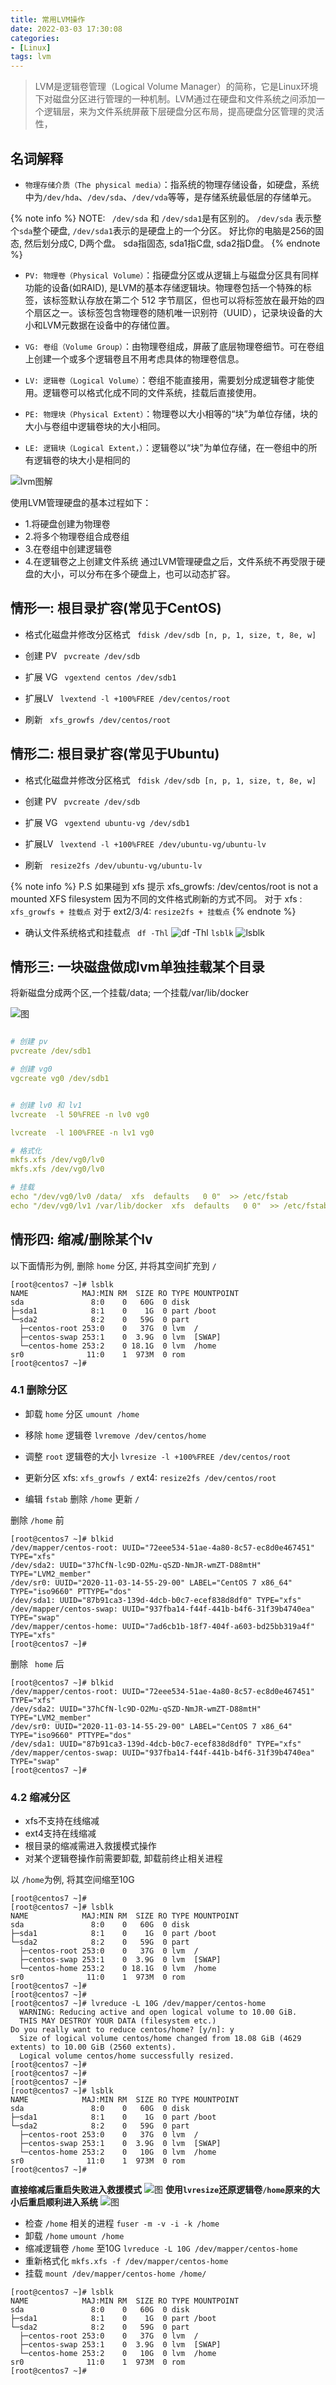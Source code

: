 ```yaml
---
title: 常用LVM操作
date: 2022-03-03 17:30:08
categories: 
- [Linux]
tags: lvm
---
```



> LVM是逻辑卷管理（Logical Volume Manager）的简称，它是Linux环境下对磁盘分区进行管理的一种机制。LVM通过在硬盘和文件系统之间添加一个逻辑层，来为文件系统屏蔽下层硬盘分区布局，提高硬盘分区管理的灵活性，


## 名词解释
- ```物理存储介质（The physical media）```：指系统的物理存储设备，如硬盘，系统中为```/dev/hda```、```/dev/sda```、```/dev/vda```等等，是存储系统最低层的存储单元。

{% note info %}
NOTE:  ``` /dev/sda``` 和 ```/dev/sda1```是有区别的。 ```/dev/sda``` 表示整个```sda```整个硬盘, ```/dev/sda1```表示的是硬盘上的一个分区。
好比你的电脑是256的固态, 然后划分成C, D两个盘。 sda指固态, sda1指C盘, sda2指D盘。
{% endnote %}

- ```PV: 物理卷（Physical Volume）```：指硬盘分区或从逻辑上与磁盘分区具有同样功能的设备(如RAID), 是LVM的基本存储逻辑块。物理卷包括一个特殊的标签，该标签默认存放在第二个 512 字节扇区，但也可以将标签放在最开始的四个扇区之一。该标签包含物理卷的随机唯一识别符（UUID），记录块设备的大小和LVM元数据在设备中的存储位置。

- ```VG: 卷组（Volume Group）```：由物理卷组成，屏蔽了底层物理卷细节。可在卷组上创建一个或多个逻辑卷且不用考虑具体的物理卷信息。

- ```LV: 逻辑卷（Logical Volume）```：卷组不能直接用，需要划分成逻辑卷才能使用。逻辑卷可以格式化成不同的文件系统，挂载后直接使用。

- ```PE: 物理块（Physical Extent）```：物理卷以大小相等的“块”为单位存储，块的大小与卷组中逻辑卷块的大小相同。

- ```LE: 逻辑块（Logical Extent，）```：逻辑卷以“块”为单位存储，在一卷组中的所有逻辑卷的块大小是相同的

![lvm图解](/images/004.lvm.md.01.png)

使用LVM管理硬盘的基本过程如下：

- 1.将硬盘创建为物理卷
- 2.将多个物理卷组合成卷组
- 3.在卷组中创建逻辑卷
- 4.在逻辑卷之上创建文件系统
通过LVM管理硬盘之后，文件系统不再受限于硬盘的大小，可以分布在多个硬盘上，也可以动态扩容。


## 情形一: 根目录扩容(常见于CentOS)

- 格式化磁盘并修改分区格式 
  ``` fdisk /dev/sdb [n, p, 1, size, t, 8e, w]```

- 创建 PV
  ``` pvcreate /dev/sdb```

- 扩展 VG
  ``` vgextend centos /dev/sdb1```

- 扩展LV
  ``` lvextend -l +100%FREE /dev/centos/root```

- 刷新
  ``` xfs_growfs /dev/centos/root```

 ## 情形二: 根目录扩容(常见于Ubuntu)

- 格式化磁盘并修改分区格式 
  ``` fdisk /dev/sdb [n, p, 1, size, t, 8e, w]```

- 创建 PV
  ``` pvcreate /dev/sdb```

- 扩展 VG
  ``` vgextend ubuntu-vg /dev/sdb1```

- 扩展LV
  ``` lvextend -l +100%FREE /dev/ubuntu-vg/ubuntu-lv```

- 刷新
  ``` resize2fs /dev/ubuntu-vg/ubuntu-lv```

{% note info %}
P.S 如果碰到 xfs 提示 xfs_growfs: /dev/centos/root is not a mounted XFS filesystem
因为不同的文件格式刷新的方式不同。
对于 xfs : ```xfs_growfs + 挂载点```
对于 ext2/3/4: ```resize2fs + 挂载点```
{% endnote %}

- 确认文件系统格式和挂载点
``` df -Thl```
![df -Thl](/images/004.lvm.md.02.png)
``` lsblk ```
![lsblk](/images/004.lvm.md.03.png)



## 情形三: 一块磁盘做成lvm单独挂载某个目录

将新磁盘分成两个区,一个挂载/data; 一个挂载/var/lib/docker

![图](/images/004.lvm.md.04.png)

``` yaml

# 创建 pv
pvcreate /dev/sdb1   

# 创建 vg0
vgcreate vg0 /dev/sdb1


# 创建 lv0 和 lv1
lvcreate  -l 50%FREE -n lv0 vg0

lvcreate  -l 100%FREE -n lv1 vg0

# 格式化
mkfs.xfs /dev/vg0/lv0
mkfs.xfs /dev/vg0/lv0

# 挂载
echo "/dev/vg0/lv0 /data/  xfs  defaults   0 0"  >> /etc/fstab
echo "/dev/vg0/lv1 /var/lib/docker  xfs  defaults   0 0"  >> /etc/fstab

```

## 情形四: 缩减/删除某个lv

以下面情形为例, 删除 ```home``` 分区, 并将其空间扩充到 ```/```

``` shell
[root@centos7 ~]# lsblk
NAME            MAJ:MIN RM  SIZE RO TYPE MOUNTPOINT
sda               8:0    0   60G  0 disk 
├─sda1            8:1    0    1G  0 part /boot
└─sda2            8:2    0   59G  0 part 
  ├─centos-root 253:0    0   37G  0 lvm  /
  ├─centos-swap 253:1    0  3.9G  0 lvm  [SWAP]
  └─centos-home 253:2    0 18.1G  0 lvm  /home
sr0              11:0    1  973M  0 rom  
[root@centos7 ~]# 
```

### 4.1 删除分区

- 卸载 ``` home ``` 分区
  ``` umount /home ```

- 移除 ``` home ``` 逻辑卷
  ``` lvremove /dev/centos/home ```

- 调整 ``` root ```  逻辑卷的大小
  ``` lvresize -l +100%FREE /dev/centos/root ```

- 更新分区
  xfs: ``` xfs_growfs / ```
  ext4: ``` resize2fs /dev/centos/root ```

- 编辑 ``` fstab ```
  删除 ```/home```
  更新 ```/ ```

删除 ```/home``` 前
``` shell
[root@centos7 ~]# blkid
/dev/mapper/centos-root: UUID="72eee534-51ae-4a80-8c57-ec8d0e467451" TYPE="xfs" 
/dev/sda2: UUID="37hCfN-lc9D-O2Mu-qSZD-NmJR-wmZT-D88mtH" TYPE="LVM2_member" 
/dev/sr0: UUID="2020-11-03-14-55-29-00" LABEL="CentOS 7 x86_64" TYPE="iso9660" PTTYPE="dos" 
/dev/sda1: UUID="87b91ca3-139d-4dcb-b0c7-ecef838d8df0" TYPE="xfs" 
/dev/mapper/centos-swap: UUID="937fba14-f44f-441b-b4f6-31f39b4740ea" TYPE="swap" 
/dev/mapper/centos-home: UUID="7ad6cb1b-18f7-404f-a603-bd25bb319a4f" TYPE="xfs" 
[root@centos7 ~]#
```

删除 ``` home``` 后
``` shell
[root@centos7 ~]# blkid
/dev/mapper/centos-root: UUID="72eee534-51ae-4a80-8c57-ec8d0e467451" TYPE="xfs" 
/dev/sda2: UUID="37hCfN-lc9D-O2Mu-qSZD-NmJR-wmZT-D88mtH" TYPE="LVM2_member" 
/dev/sr0: UUID="2020-11-03-14-55-29-00" LABEL="CentOS 7 x86_64" TYPE="iso9660" PTTYPE="dos" 
/dev/sda1: UUID="87b91ca3-139d-4dcb-b0c7-ecef838d8df0" TYPE="xfs" 
/dev/mapper/centos-swap: UUID="937fba14-f44f-441b-b4f6-31f39b4740ea" TYPE="swap" 
[root@centos7 ~]# 
```

### 4.2 缩减分区

- xfs不支持在线缩减
- ext4支持在线缩减
- 根目录的缩减需进入救援模式操作
- 对某个逻辑卷操作前需要卸载, 卸载前终止相关进程


以 ```/home```为例, 将其空间缩至10G
``` shell
[root@centos7 ~]# 
[root@centos7 ~]# lsblk
NAME            MAJ:MIN RM  SIZE RO TYPE MOUNTPOINT
sda               8:0    0   60G  0 disk 
├─sda1            8:1    0    1G  0 part /boot
└─sda2            8:2    0   59G  0 part 
  ├─centos-root 253:0    0   37G  0 lvm  /
  ├─centos-swap 253:1    0  3.9G  0 lvm  [SWAP]
  └─centos-home 253:2    0 18.1G  0 lvm  /home
sr0              11:0    1  973M  0 rom  
[root@centos7 ~]# 
[root@centos7 ~]# 
[root@centos7 ~]# lvreduce -L 10G /dev/mapper/centos-home 
  WARNING: Reducing active and open logical volume to 10.00 GiB.
  THIS MAY DESTROY YOUR DATA (filesystem etc.)
Do you really want to reduce centos/home? [y/n]: y
  Size of logical volume centos/home changed from 18.08 GiB (4629 extents) to 10.00 GiB (2560 extents).
  Logical volume centos/home successfully resized.
[root@centos7 ~]# 
[root@centos7 ~]# 
[root@centos7 ~]# 
[root@centos7 ~]# lsblk
NAME            MAJ:MIN RM  SIZE RO TYPE MOUNTPOINT
sda               8:0    0   60G  0 disk 
├─sda1            8:1    0    1G  0 part /boot
└─sda2            8:2    0   59G  0 part 
  ├─centos-root 253:0    0   37G  0 lvm  /
  ├─centos-swap 253:1    0  3.9G  0 lvm  [SWAP]
  └─centos-home 253:2    0   10G  0 lvm  /home
sr0              11:0    1  973M  0 rom  
[root@centos7 ~]#  
```

**直接缩减后重启失败进入救援模式**
![图](/images/004.lvm.md.05.png)
**使用```lvresize```还原逻辑卷```/home```原来的大小后重启顺利进入系统**
![图](/images/004.lvm.md.06.png)

- 检查 ``` /home ``` 相关的进程
  ``` fuser -m -v -i -k /home ```
- 卸载 ``` /home ```
  ``` umount /home ```
- 缩减逻辑卷 ``` /home ``` 至10G
  ``` lvreduce -L 10G /dev/mapper/centos-home ```
- 重新格式化
  ``` mkfs.xfs -f /dev/mapper/centos-home ```
- 挂载
  ``` mount /dev/mapper/centos-home /home/ ```

``` shell
[root@centos7 ~]# lsblk
NAME            MAJ:MIN RM  SIZE RO TYPE MOUNTPOINT
sda               8:0    0   60G  0 disk 
├─sda1            8:1    0    1G  0 part /boot
└─sda2            8:2    0   59G  0 part 
  ├─centos-root 253:0    0   37G  0 lvm  /
  ├─centos-swap 253:1    0  3.9G  0 lvm  [SWAP]
  └─centos-home 253:2    0   10G  0 lvm  /home
sr0              11:0    1  973M  0 rom  
[root@centos7 ~]#
```
